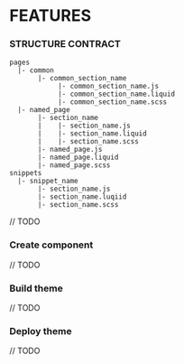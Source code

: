 # FEATURES


### STRUCTURE CONTRACT
```
pages
  |- common
       |- common_section_name
            |- common_section_name.js
            |- common_section_name.liquid
            |- common_section_name.scss
  |- named_page
       |- section_name
       |    |- section_name.js
       |    |- section_name.liquid
       |    |- section_name.scss
       |- named_page.js
       |- named_page.liquid
       |- named_page.scss
snippets
  |- snippet_name
       |- section_name.js
       |- section_name.luqiid
       |- section_name.scss
```
// TODO

### Create component
// TODO


### Build theme
// TODO


### Deploy theme
// TODO
